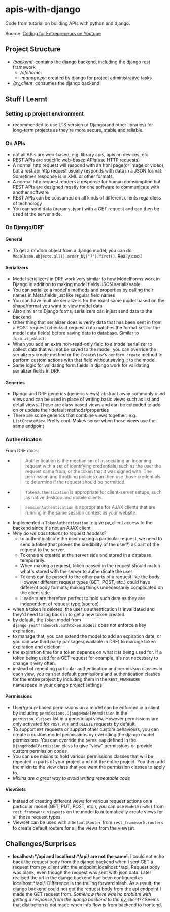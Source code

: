 # apis-with-django

Code from tutorial on building APIs with python and django.

Source: [Coding for Entrepreneurs on Youtube](https://www.youtube.com/watch?v=c708Nf0cHrs)

## Project Structure
- */backend*: contains the django backend, including the django rest framework
    - */cfehome*:
    - *.manage.py*: created by django for project administrative tasks
- */py_client*: consumes the django backend


## Stuff I Learnt

### Setting up project environment
- recommended to use LTS version of Django(and other libraries) for long-term projects as they're more secure, stable and reliable.


### On APIs
- not all APIs are web-based, e.g. library apis, apis on devices, etc. 
- REST APIs are specific web-based APIs(use HTTP requests)
- A normal http request will respond with an html page(or image or video), but a rest api http request usually responds with data in a JSON format. Sometimes response is in XML or other formats.
- A normal http request renders a response for human comsumption but REST APIs are designed mostly for one software to communicate with another software
- REST APIs can be consumed on all kinds of different clients regardless of technology
- You can send data (params, json) with a GET request and can then be used at the server side.


### On Django/DRF

#### General
- To get a random object from a django model, you can do `ModelName.objects.all().order_by("?").first()`. Really cool!

#### Serializers
- Model serializers in DRF work very similar to how ModelForms work in Django in addition to making model fields JSON serializeable.
- You can serialize a model's methods and properties by calling their names in Meta.fields just like regular field names
- You can have multiple serializers for the exact same model based on the shape/format you want to view model data
- Also similar to Django forms, serializers can injest send data to the backend
- Other thing that serializer does is verify data that has been sent in from a POST request (checks if request data matches the format set for the model data fields) before saving data to database. Similar to `form.is_valid()`
- When you add an extra non-read-only field to a model serializer to collect data that will not be saved to the model, you can override the serializers create method or the `CreateView`'s `perform_create` method to perform custom actions with that field without saving it to the model.
- Same logic for validating form fields in django work for validating serializer fields in DRF.

#### Generics
- Django and DRF generics (generic views) abstract away commonly used views and can be used in place of writing basic views such as list and detail views. These are class based views and can be extended to add on or update their default methods/properties
- There are some generics that combine views together: e.g. `ListCreateView`. Pretty cool. Makes sense when those views use the same endpoint

### Authenticaton
From DRF docs:
- >Authentication is the mechanism of associating an incoming request with a set of identifying credentials, such as the user the request came from, or the token that it was signed with. The permission and throttling policies can then use those credentials to determine if the request should be permitted.
- > `TokenAuthentication` is appropriate for client-server setups, such as native desktop and mobile clients.
- > `SessionAuthentication` is appropriate for AJAX clients that are running in the same session context as your website.
- Implemented a `TokenAuthentication` to give py_client access to the backend since it's not an AJAX client
- *Why do we pass tokens to request headers?* 
    - to authenticaticate the user making a particular request, we need to send a token(that proves the credibility of the user?) as part of the request to the server. 
    - Tokens are created at the server side and stored in a database temporarily.
    - When making a request, token passed in the request should match what's stored with the server to authenticate the user
    - Tokens can be passed to the other parts of a request like the body. However different request types (GET, POST, etc.) could have different body formats, making things unnecessarily complicated on the client side. 
    - Headers are therefore perfect to hold such data as they are independent of request type.([source](https://stackoverflow.com/questions/40902970/why-do-we-prefer-authorization-header-to-send-bearer-token-to-server-over-other))
- when a token is deleted, the user's authentication is invalidated and they'd need to log back in to get a new token created.
- by default, the `Token` model from `django_restframework.authtoken.models` does not enforce a key expiration.
- to manage that, you can extend the model to add an expiration date, or you can use third party packages(available in DRF) to manage token expiration and deletion
- the expiration time for a token depends on what it is being used for. If a token being used for a GET request for example, it's not necessary to change it very often.
- instead of repeating particular authentication and permisison classes in each view, you can set default permissions and authentication classes for the entire project by including them in the `REST_FRAMEWORK` namespace in your django project settings

#### Permissions
- User/group-based permissions on a model can be enforced in a client by including `permissions.DjangoModelPermission` in the `permisson_classes` list in a generic api view. However permissions are only activated for `POST`, `PUT` and `DELETE` requests by default.
- To support `GET` requests or support other custom behaviours, you can create a custom model permissions by overriding the django model permissions. You can override the `perms_map` defined in the `DjangoModelPermission` class to give "view" permissions or provide custom permission codes
- You can use mixins to hold various permissions classes that will be repeated in parts of your project and not the entire project. You then add the mixin to the view class that you want the permission classes to apply to.
- *Mixins are a great way to avoid writing repeatable code*


#### ViewSets
- Instead of creating different views for various request actions on a particular model (GET, PUT, POST, etc.), you can use `ModelViewSet` from  `rest_framework.viewsets` on the model to automatically create views for all those request types. 
- Viewset can be used with a `DefaultRouter` from `rest_framework.routers` to create default routers for all the views from the viewset.



## Challenges/Surprises
- **localhost:\*/api and localhost:\*/api/ are not the same!**: I could not echo back the request body from the django backend when I sent GET a request from py_client with the endpoint localhost:\*/api. Request body was blank, even though the request was sent with json data. Later realised the url in the django backend had been configured as localhost:\*/api/. Difference is the trailing forward slash. As a result, the django backend could not get the request body from the api endpoint I made the GET request from. *Somehow there was no problem with getting a response from the django backend to the py_client??* Seems that distinction is not made when info flow is from backend to frontend.